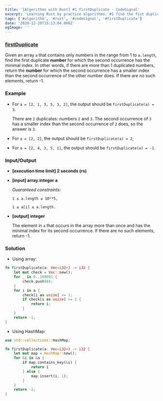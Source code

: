 ```yaml
---
title: '[Algorithms with Rust] #1 firstDuplicate - CodeSignal'
excerpt: 'Learning Rust by practice algorithms. #1 find the fist duplicate number in array'
tags: ['#algorithm', '#rust', '#codesignal', '#firstDuplicate']
date: '2020-12-28T15:13:04.000Z'
ogImage: ''
---
```



### [firstDuplicate](https://app.codesignal.com/interview-practice/task/pMvymcahZ8dY4g75q/description)

Given an array <code>a</code> that contains only numbers in the range from 1 to <code>a.length</code>, find the first duplicate <b>number</b> for which the second occurrence has the minimal index. In other words, if there are more than 1 duplicated numbers, return the <b>number</b> for which the second occurrence has a smaller index than the second occurrence of the other number does. If there are no such elements, return -1.


### Example
* For `a = [2, 1, 3, 5, 3, 2]`, the output should be `firstDuplicate(a) = 3`.

    There are `2` duplicates: numbers `2` and `3`. The second occurrence of `3` has a smaller index than the second occurrence of `2` does, so the answer is `3`.
* For `a = [2, 2]`, the output should be `firstDuplicate(a) = 2`;
* For `a = [2, 4, 3, 5, 1]`, the output should be `firstDuplicate(a) = -1`.

### Input/Output

* <b>[execution time limit] 2 seconds (rs)</b>

* <b>[input] array.integer a</b>

    <i>Guaranteed constraints:</i>

    `1 ≤ a.length ≤ 10**5,`

    `1 ≤ a[i] ≤ a.length.`

* <b>[output] integer</b>

    The element in `a` that occurs in the array more than once and has the minimal index for its second occurrence. If there are no such elements, return -1.

### Solution

* Using array:
```rs
fn firstDuplicate(a: Vec<i32>) -> i32 {
    let mut check = Vec::new();
    for _ in 0..100001 {
        check.push(0);
    }
    for i in a {
        check[i as usize] += 1;
        if check[i as usize] >= 2 {
            return i;
        }
    }
    return -1;
}
```
* Using HashMap:
```rs
use std::collections::HashMap;

fn firstDuplicate(a: Vec<i32>) -> i32 {
    let mut map = HashMap::new();
    for &i in &a {
        if map.contains_key(&i) {
            return i
        } else {
            map.insert(i, 1);
        }
    }
    return -1;
}
```
